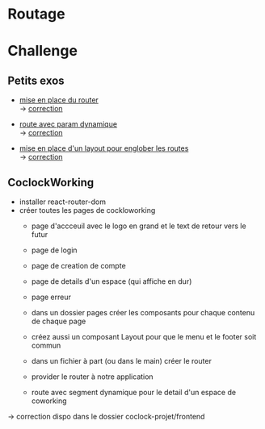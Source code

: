 # Routage

# Challenge

## Petits exos 
- [mise en place du router](https://stackblitz.com/edit/vitejs-vite-vsgdwa?file=src%2Fmain.tsx,src%2Fpages%2FHome.tsx,src%2Fpages%2FContact.tsx&terminal=dev)  
  -> [correction](https://stackblitz.com/edit/vitejs-vite-jxt9s6?file=src%2Fmain.tsx,src%2Fpages%2FHome.tsx,src%2Fpages%2FContact.tsx&terminal=dev)

- [route avec param dynamique](https://stackblitz.com/edit/vitejs-vite-3eplew?file=src%2Fmain.tsx,src%2Fpages%2FHome.tsx&terminal=dev)  
  -> [correction](https://stackblitz.com/edit/vitejs-vite-wnsud4?file=src%2Fmain.tsx,src%2Fpages%2FHello.tsx,src%2Fpages%2FHome.tsx&terminal=dev)

- [mise en place d'un layout pour englober les routes](https://stackblitz.com/edit/vitejs-vite-bgibw6?file=src%2Fmain.tsx,src%2Fpages%2FContact.tsx,src%2Flayouts%2FMainLayout.tsx&terminal=dev)  
  -> [correction](https://stackblitz.com/edit/vitejs-vite-2nbhpa?file=src%2Fmain.tsx,src%2Findex.css,src%2Flayouts%2FMainLayout.tsx&terminal=dev)

## CoclockWorking

- installer react-router-dom
- créer toutes les pages de cockloworking 
  - page d'accceuil avec le logo en grand et le text de retour vers le futur
  - page de login
  - page de creation de compte
  - page de details d'un espace (qui affiche en dur)
  - page erreur

  - dans un dossier pages créer les composants pour chaque contenu de chaque page
  - créez aussi un composant Layout pour que le menu et le footer soit commun
  - dans un fichier à part (ou dans le main) créer le router
  - provider le router à notre application
  - route avec segment dynamique pour le detail d'un espace de coworking

-> correction dispo dans le dossier coclock-projet/frontend
